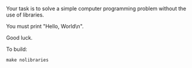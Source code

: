 Your task is to solve a simple computer programming problem without the use of libraries.

You must print "Hello, World\n".

Good luck.


To build:
  
    make nolibraries


